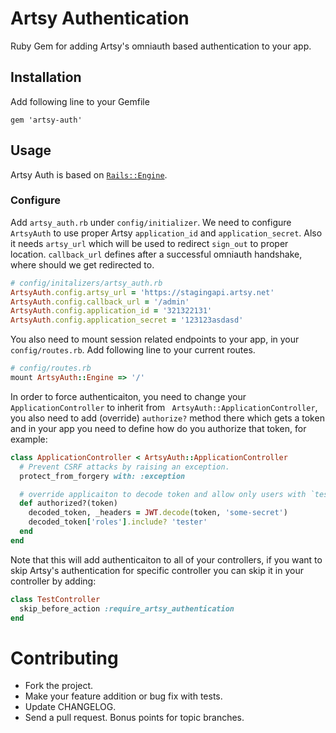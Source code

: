 # Artsy Authentication

Ruby Gem for adding Artsy's omniauth based authentication to your app.

## Installation
Add following line to your Gemfile

```
gem 'artsy-auth'
```

## Usage
Artsy Auth is based on [`Rails::Engine`](http://api.rubyonrails.org/classes/Rails/Engine.html).

### Configure
Add `artsy_auth.rb` under `config/initializer`. We need to configure `ArtsyAuth` to use proper Artsy `application_id` and `application_secret`. Also it needs `artsy_url` which will be used to redirect `sign_out` to proper location.
`callback_url` defines after a successful omniauth handshake, where should we get redirected to.

```ruby
# config/initalizers/artsy_auth.rb
ArtsyAuth.config.artsy_url = 'https://stagingapi.artsy.net'
ArtsyAuth.config.callback_url = '/admin'
ArtsyAuth.config.application_id = '321322131'
ArtsyAuth.config.application_secret = '123123asdasd'
```

You also need to mount session related endpoints to your app, in your `config/routes.rb`. Add following line to your current routes.
```ruby
# config/routes.rb
mount ArtsyAuth::Engine => '/'
```

In order to force authenticaiton, you need to change your `ApplicationController` to inherit from ` ArtsyAuth::ApplicationController`, you also need to add (override) `authorize?` method there which gets a token and in your app you need to define how do you authorize that token, for example:
```ruby
class ApplicationController < ArtsyAuth::ApplicationController
  # Prevent CSRF attacks by raising an exception.
  protect_from_forgery with: :exception

  # override applicaiton to decode token and allow only users with `tester` role
  def authorized?(token)
    decoded_token, _headers = JWT.decode(token, 'some-secret')
    decoded_token['roles'].include? 'tester'
  end
end
```
Note that this will add authenticaiton to all of your controllers, if you want to skip Artsy's authentication for specific controller you can skip it in your controller by adding:
```ruby
class TestController
  skip_before_action :require_artsy_authentication
end
```


# Contributing

* Fork the project.
* Make your feature addition or bug fix with tests.
* Update CHANGELOG.
* Send a pull request. Bonus points for topic branches.